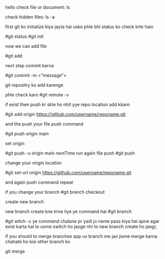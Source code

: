 hello
check file or document:   ls

check hidden files:    ls -a

first git ko initialize kiya jayta hai uske phle bhi status ko check krte hain 
 
 #git status
  #git init

  now we can add file

  #git add <file name>

  next step commit karna 

  #git commit -m <"message">

  git repositry ko add karenge 

  phle check karo 
  #git remote -v

  if exist then push kr skte ho nhit yye repo location add kkaro

  #git add origin https://github.com/username/reponame.git

  and the push your file 
  push command

  #git push origin main

  set origin

  #git push -u origin main    nextTime run again file push  #git push

  change your origin location

  #git set-url origin https://github.com/username/reponame.git

  and again push command repeat 


if you change your branch 
#git branch checkout <branchName>

create new branch

new branch create kne krne liye ye command hai
#git branch <new branch name> 

#git witch -c <branch name>       ye command chalane pr yadi jo name pass kiya hai apne agar exist karta hai to usme switch ho jaoge nhi to new branch create ho jaegi;

if you should to merge branches app us branch me jao jisme merge karna chahate ho kisi other branch ko

git merge <branch name>

